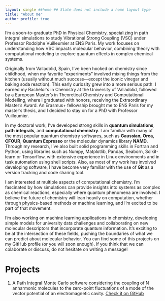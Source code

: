 ```yaml
---
layout: single ##home ## Slate does not include a home layout type
title: "About me"
author_profile: true
---
```


I’m a soon-to-graduate PhD in Physical Chemistry, specializing in path integral simulations to study Vibrational Strong Coupling (VSC) under Professor Rodolphe Vuilleumier at ENS Paris. My work focuses on understanding how VSC impacts molecular behavior, combining theory with computational modeling to explore quantum effects in complex chemical systems.

Originally from Valladolid, Spain, I’ve been hooked on chemistry since childhood, when my favorite “experiments” involved mixing things from the kitchen (usually without much success—except the iconic vinegar and baking soda reaction). This early curiosity grew into a more serious path: I earned my Bachelor’s in Chemistry at the University of Valladolid, followed by a European Master’s in Theoretical Chemistry and Computational Modelling, where I graduated with honors, receiving the Extraordinary Master’s Award. An Erasmus+ fellowship brought me to ENS Paris for my master’s thesis, and I decided to stay on for a PhD with Professor Vuilleumier.

In my doctoral work, I’ve developed strong skills in **quantum simulations**, **path integrals**, and **computational chemistry**. I am familiar with many of the most popular quantum chemistry softwares, such as **Gaussian**, **Orca**, **CFOUR**, **Quantum Expresso** or the molecular dynamics library **NAMD**. Through my research, I’ve also built solid programming skills in Fortran and Python, using libraries such as Numpy, Matplotlib, Pandas, Seaborn, Scikit-learn or Tensorflow, with extensive experience in Linux environments and in task automation using shell scripts. Also, as most of my work has involved developing software, I have become very familiar with the use of **Git** as a version tracking and code sharing tool.

I am interested at multiple aspects of computational chemistry. I’m fascinated by how simulations can provide insights into systems as complex as chemical reactions, especially where quantum phenomena are involved. I believe the future of chemistry will lean heavily on computation, whether through physics-based methods or machine learning, and I’m excited to be part of that movement.

I’m also working on machine learning applications in chemistry, developing simple models for university data challenges and collaborating on new molecular descriptors that incorporate quantum information. It’s exciting to be at the intersection of these fields, pushing the boundaries of what we can predict about molecular behavior. You can find some of this projects on my GitHub profile (or you will soon enough). If you think that we can colaborate or discuss, do not hesitate on writing a message! 

# Projects
1) A Path Integral Monte Carlo software considering the coupling of N anharmonic molecules to the zero-point fluctuations of a mode of the vector potential of an electromagnetic cavity. [Check it on GitHub](https://github.com/ENS-CHTHEO/MoMaVSC-pimc)

